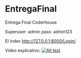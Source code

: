# EntregaFinal
Entrega Final Coderhouse

Superuser: admin
pass: admin123

El index http://127.0.0.1:8000/Login/

Video explicativo: 
[![Alt text](https://img.youtube.com/vi/KLdAjOydSL0/0.jpg)](https://www.youtube.com/watch?v=KLdAjOydSL0)